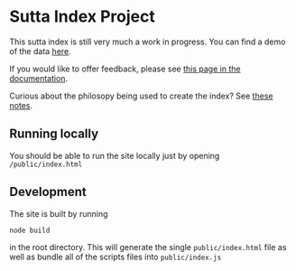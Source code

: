 # Sutta Index Project

This sutta index is still very much a work in progress. You can find a demo of the data [here](https://index.readingfaithfully.org/).

If you would like to offer feedback, please see [this page in the documentation](https://github.com/thesunshade/sutta-index/blob/main/src/documentation/helpfulFeedback.md#offering-feedback).

Curious about the philosopy being used to create the index? See [these notes](https://github.com/thesunshade/sutta-index/blob/main/src/documentation/principlesOfIndexingSuttas.md#principles-of-indexing-suttas).

## Running locally

You should be able to run the site locally just by opening `/public/index.html`

## Development

The site is built by running

```
node build
```

in the root directory. This will generate the single `public/index.html` file as well as bundle all of the scripts files into `public/index.js`
